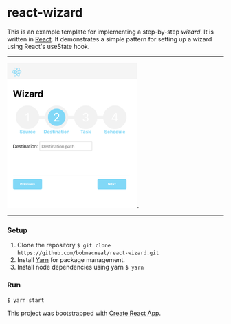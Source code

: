 
# react-wizard 

This is an example template for implementing a step-by-step _wizard_. It is written in [React](https://reactjs.org/). 
It demonstrates a simple pattern for setting up a wizard using React's useState hook.
___

<img src="./public/Screenshot.png" width="60%">.
___
 
### Setup

1. Clone the repository 
    `$ git clone https://github.com/bobmacneal/react-wizard.git`
2. Install [Yarn](https://yarnpkg.com) for package management. 
3. Install node dependencies using yarn
    `$ yarn`

### Run

`$ yarn start`


This project was bootstrapped with [Create React App](https://github.com/facebook/create-react-app).
